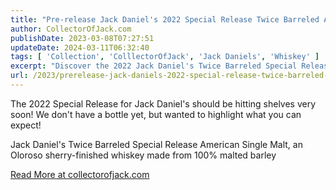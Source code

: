 ```yaml
---
title: "Pre-release Jack Daniel's 2022 Special Release Twice Barreled American Single Malt"
author: CollectorOfJack.com
publishDate: 2023-03-08T07:27:51
updateDate: 2024-03-11T06:32:40
tags: [ 'Collection', 'ColllectorOfJack', 'Jack Daniels', 'Whiskey' ]
excerpt: "Discover the 2022 Jack Daniel's Twice Barreled Special Release American Single Malt whiskey, Oloroso sherry-finished with 100% malted barley. Read more at collectorofjack.com."
url: /2023/prerelease-jack-daniels-2022-special-release-twice-barreled-american-single-malt  # Use the generated URL with year
---
```

<p>The 2022 Special Release for Jack Daniel's should be hitting shelves very soon! We don't have a bottle yet, but wanted to highlight what you can expect!</p>  <p>Jack Daniel's Twice Barreled Special Release American Single Malt, an Oloroso sherry-finished whiskey made from 100% malted barley</p> <script language="javascript" type="text/javascript"> 	var pageUrl = "/TwiceBarreledMaltPrerelease"; //	_mfpOn('BeforeChange', function(e, prevType, newType) {alert('change'); }); 	$('.popup').on('mfpChange', function(e /*, params */) { 	  originalUrl = window.location.href.split('?')[0]; 	  var newUrl = $.magnificPopup.instance.currItem.el.attr('data-url'); 	  var newTitle = $.magnificPopup.instance.currItem.el.attr('title') 	  window.history.replaceState("object or string", newTitle, newUrl); //"?rbmphoto=" + $.magnificPopup.instance.index); 	   	});  	$('.popup').on('mfpClose', function(e /*, params */) {	   	  window.history.replaceState({}, '', pageUrl); //"?rbmphoto=" + $.magnificPopup.instance.index); 	});  	$(document).ready(function ($) {     $('a.popup').magnificPopup({       type: 'image',       gallery: {         enabled: true,         navigateByImgClick: true,         preload: [0, 1] // Will preload 0 - before current, and 1 after the current image       },       image: {         titleSrc: function (item) {           return item.el.attr('title') + '&nbsp;' + item.el.attr('data-caption');         }       }       // other options     });   });  	//check if the url contains a photo 	$( document ).ready(function($) { 		//console.log('Page Load',  window.location.href.split('?')[1]); 		var galleryNameLoc = window.location.href.indexOf("galleryname=") 		if(galleryNameLoc>0) 		{ 			//console.log('Found Index',  index); 			var gindex = window.location.href.substring(galleryNameLoc+12).split("&")[0]; 			//console.log('G Index:', gindex); 			//console.log('Item:',$('#' + gindex)); 			var galleryObj = $('#' + gindex); 			var loc = window.location.href.indexOf("rbmphoto=")  			if(loc>0) 			{ 				//console.log('Found It',  window.location.href.substring(loc)); 				var index = window.location.href.substring(loc+9).split("&")[0]; 				//console.log('Found Index',  index); 				//lookup the image on the page if there are multiple galleries		 				$('#' + gindex).find('.popup')[index].click(); 			} 		}		 	}); </script> <a href="https://collectorofjack.com/TwiceBarreledMaltPrerelease">Read More at collectorofjack.com</a>


